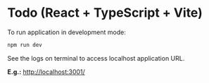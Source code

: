 # Todo (React + TypeScript + Vite)

To run application in development mode:

```bash
npm run dev
```
See the logs on terminal to access localhost application URL.

**E.g.:** [http://localhost:3001/](http://localhost:3001/?)